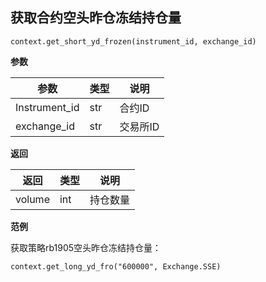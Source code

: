 ## 获取合约空头昨仓冻结持仓量

`context.get_short_yd_frozen(instrument_id, exchange_id)`

**参数**

| 参数          | 类型 | 说明     |
| ------------- | ---- | -------- |
| Instrument_id | str  | 合约ID   |
| exchange_id   | str  | 交易所ID |

**返回**

| 返回   | 类型 | 说明     |
| ------ | ---- | -------- |
| volume | int  | 持仓数量 |

**范例**

获取策略rb1905空头昨仓冻结持仓量：

`context.get_long_yd_fro("600000", Exchange.SSE)`

## 